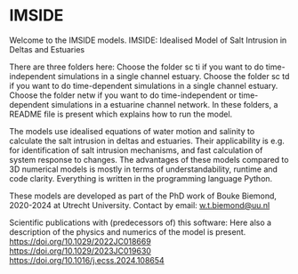 # IMSIDE

Welcome to the IMSIDE models.
IMSIDE: Idealised Model of Salt Intrusion in Deltas and Estuaries

There are three folders here:
Choose the folder sc ti if you want to do time-independent simulations in a single channel estuary.
Choose the folder sc td if you want to do time-dependent simulations in a single channel estuary.
Choose the folder netw  if you want to do time-independent or time-dependent simulations in a estuarine channel network.
In these folders, a README file is present which explains how to run the model.

The models use idealised equations of water motion and salinity to calculate the salt intrusion in deltas and estuaries.
Their applicability is e.g. for identification of salt intrusion mechanisms, and fast calculation of system response to changes.
The advantages of these models compared to 3D numerical models is mostly in terms of understandability, runtime and code clarity.
Everything is written in the programming language Python.


These models are developed as part of the PhD work of Bouke Biemond, 2020-2024 at Utrecht University.
Contact by email: w.t.biemond@uu.nl

Scientific publications with (predecessors of) this software:
Here also a description of the physics and numerics of the model is present.
https://doi.org/10.1029/2022JC018669
https://doi.org/10.1029/2023JC019630
https://doi.org/10.1016/j.ecss.2024.108654
